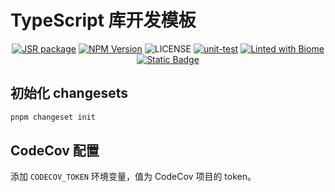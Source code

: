 # TypeScript 库开发模板

<p align="center">
<a href="https://jsr.io/{package}"><img src="https://jsr.io/badges/{package}" alt="JSR package" /></a>
<a href="https://www.npmjs.com/{package}" target="_blank"><img src="https://img.shields.io/npm/v/{package}" alt="NPM Version" /></a>
<img alt="LICENSE" src="https://img.shields.io/github/license/{user}/{repo}">
<a href="https://github.com/{user}/{repo}/actions/workflows/ci.yaml"><img src="https://github.com/{user}/{repo}/actions/workflows/ci.yaml/badge.svg" alt="unit-test" /></a>
<a href="https://biomejs.dev"><img alt="Linted with Biome" src="https://img.shields.io/badge/Linted_with-Biome-60a5fa?style=flat&logo=biome"></a>
<a href="https://biomejs.dev" target="_blank"><img alt="Static Badge" src="https://img.shields.io/badge/Formatted_with-Biome-60a5fa?style=flat&logo=biome"></a>
</p>

## 初始化 changesets

```bash
pnpm changeset init
```

## CodeCov 配置

添加 `CODECOV_TOKEN` 环境变量，值为 CodeCov 项目的 token。
